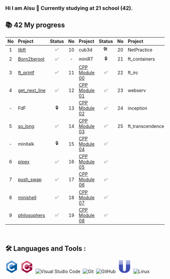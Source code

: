 ### Hi I am Alsu 👋 Currently studying at 21 school (42).

[comment]: <> (### My_progress:)

[comment]: <> ([![ephantom's 42 stats]&#40;https://badge42.vercel.app/api/v2/cl2a5hl0u003009msrrys0p0v/stats?cursusId=21&coalitionId=98&#41;]&#40;https://github.com/JaeSeoKim/badge42&#41;)

## 📚 42 My progress

| No  | Project                                    | Status | No  | Project       | Status | No  | Project                        | Status |
| :-: | :----------------------------------------- | :----: | :-: | :------------ | :----: | :-: | :----------------------------- | :----: |
| 1   | [libft](../../../libft_a)                  | ✅     | 10  | cub3d         | 🛠 ️    | 20  | NetPractice                    |  ✅     |
| 2   | [Born2beroot](../../../Born2beRoot)        | ✅     | -   | miniRT        | 🔒      | 21  | ft_containers                  | 🛠️      |
| 3   | [ft_printf](../../../printf)               | ✅     | 11  | [CPP Module 00](../../../cpp_modules/module00) | ✅     | 22  | ft_irc                         | 🛠️      |
| 4   | [get_next_line](../../../get_next_line)    | ✅     | 12  | [CPP Module 01](../../../cpp_modules/module01) | ✅     | 23  | webserv                        | 🛠️      |
| -   | FdF                                        | 🔒     | 13  | [CPP Module 02](../../../cpp_modules/module02) | ✅     | 24  | inception                      | 🛠️      |
| 5   | [so_long](../../../so_long)                | ✅     | 14  | [CPP Module 03](../../../cpp_modules/module03) | ✅     | 25  | ft_transcendence               | 🛠️      |
| -   | minitalk                                   | 🔒     | 15  | [CPP Module 04](../../../cpp_modules/module04) | ✅     |     |                                |         |
| 6   | [pipex](../../../pipex)                    | ✅     | 16  | [CPP Module 05](../../../cpp_modules/module05) | ✅     |     |                                |         |
| 7   | [push_swap](../../../Push_swap)            | ✅     | 17  | [CPP Module 06](../../../cpp_modules/module06) | ✅     |     |                                |         |
| 8   | [minishell](../../../minishell)            | ✅     | 18  | [CPP Module 07](../../../cpp_modules/module07) | ✅     |     |                                |         |
| 9   | [philosophers](../../../philosophers)      | ✅     | 19  | [CPP Module 08](../../../cpp_modules/module08) | ✅     |     |                                |         |

<br />

## :hammer_and_wrench: Languages and Tools :

<div>
  <img src="https://github.com/devicons/devicon/blob/master/icons/c/c-original.svg"  title="C" alt="C" width="40" height="40"/>&nbsp;
  <img src="https://github.com/devicons/devicon/blob/master/icons/cplusplus/cplusplus-original.svg" title="C++" alt="C++" width="40" height="40"/>&nbsp;
  <img src="https://cdn.jsdelivr.net/gh/devicons/devicon/icons/vscode/vscode-original.svg" title="Visual Studio Code" alt="Visual Studio Code" width="40" height="40"/>&nbsp;
  <img src="https://cdn.jsdelivr.net/gh/devicons/devicon/icons/git/git-original.svg" title="Git" alt="Git" width="40" height="40"/>&nbsp;
  <img src="https://user-images.githubusercontent.com/3369400/139448065-39a229ba-4b06-434b-bc67-616e2ed80c8f.png" title="GitHub" alt="GitHub" width="40" height="40"/>&nbsp;
  <img src="https://github.com/devicons/devicon/blob/master/icons/unix/unix-original.svg" title="Unix" alt="Unix" width="40" height="40"/>&nbsp;
  <img src="https://img.icons8.com/color/48/000000/linux--v2.png" title="Linux" alt="Linux" width="40" height="40"/>&nbsp;
<div>

<br />



<!--
**alsi9/alsi9** is a ✨ _special_ ✨ repository because its `README.md` (this file) appears on your GitHub profile.

Here are some ideas to get you started:

- 🔭 I’m currently working on ...
- 🌱 I’m currently learning ...
- 👯 I’m looking to collaborate on ...
- 🤔 I’m looking for help with ...
- 💬 Ask me about ...
- 📫 How to reach me: ...
- 😄 Pronouns: ...
- ⚡ Fun fact: ...
-->
